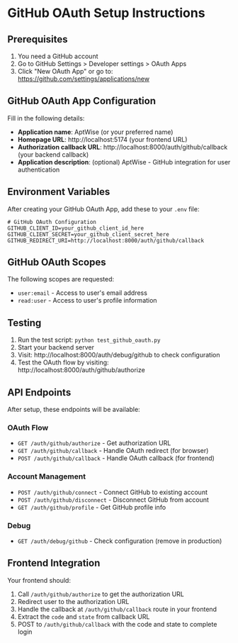 # GitHub OAuth Setup Instructions

## Prerequisites
1. You need a GitHub account
2. Go to GitHub Settings > Developer settings > OAuth Apps
3. Click "New OAuth App" or go to: https://github.com/settings/applications/new

## GitHub OAuth App Configuration
Fill in the following details:
- **Application name**: AptWise (or your preferred name)
- **Homepage URL**: http://localhost:5174 (your frontend URL)
- **Authorization callback URL**: http://localhost:8000/auth/github/callback (your backend callback)
- **Application description**: (optional) AptWise - GitHub integration for user authentication

## Environment Variables
After creating your GitHub OAuth App, add these to your `.env` file:

```env
# GitHub OAuth Configuration
GITHUB_CLIENT_ID=your_github_client_id_here
GITHUB_CLIENT_SECRET=your_github_client_secret_here
GITHUB_REDIRECT_URI=http://localhost:8000/auth/github/callback
```

## GitHub OAuth Scopes
The following scopes are requested:
- `user:email` - Access to user's email address
- `read:user` - Access to user's profile information

## Testing
1. Run the test script: `python test_github_oauth.py`
2. Start your backend server
3. Visit: http://localhost:8000/auth/debug/github to check configuration
4. Test the OAuth flow by visiting: http://localhost:8000/auth/github/authorize

## API Endpoints
After setup, these endpoints will be available:

### OAuth Flow
- `GET /auth/github/authorize` - Get authorization URL
- `GET /auth/github/callback` - Handle OAuth redirect (for browser)
- `POST /auth/github/callback` - Handle OAuth callback (for frontend)

### Account Management
- `POST /auth/github/connect` - Connect GitHub to existing account
- `POST /auth/github/disconnect` - Disconnect GitHub from account
- `GET /auth/github/profile` - Get GitHub profile info

### Debug
- `GET /auth/debug/github` - Check configuration (remove in production)

## Frontend Integration
Your frontend should:
1. Call `/auth/github/authorize` to get the authorization URL
2. Redirect user to the authorization URL
3. Handle the callback at `/auth/github/callback` route in your frontend
4. Extract the `code` and `state` from callback URL
5. POST to `/auth/github/callback` with the code and state to complete login
